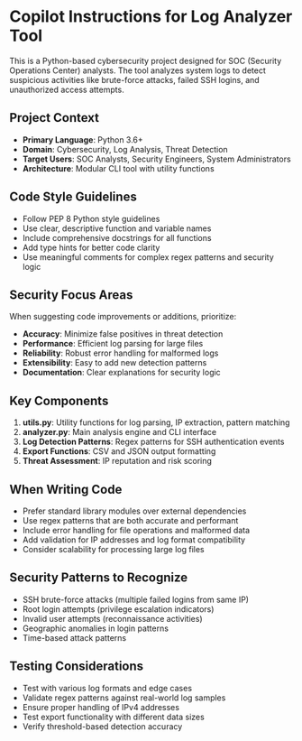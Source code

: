 <!-- Use this file to provide workspace-specific custom instructions to Copilot. For more details, visit https://code.visualstudio.com/docs/copilot/copilot-customization#_use-a-githubcopilotinstructionsmd-file -->

# Copilot Instructions for Log Analyzer Tool

This is a Python-based cybersecurity project designed for SOC (Security Operations Center) analysts. The tool analyzes system logs to detect suspicious activities like brute-force attacks, failed SSH logins, and unauthorized access attempts.

## Project Context

- **Primary Language**: Python 3.6+
- **Domain**: Cybersecurity, Log Analysis, Threat Detection
- **Target Users**: SOC Analysts, Security Engineers, System Administrators
- **Architecture**: Modular CLI tool with utility functions

## Code Style Guidelines

- Follow PEP 8 Python style guidelines
- Use clear, descriptive function and variable names
- Include comprehensive docstrings for all functions
- Add type hints for better code clarity
- Use meaningful comments for complex regex patterns and security logic

## Security Focus Areas

When suggesting code improvements or additions, prioritize:

- **Accuracy**: Minimize false positives in threat detection
- **Performance**: Efficient log parsing for large files
- **Reliability**: Robust error handling for malformed logs
- **Extensibility**: Easy to add new detection patterns
- **Documentation**: Clear explanations for security logic

## Key Components

1. **utils.py**: Utility functions for log parsing, IP extraction, pattern matching
2. **analyzer.py**: Main analysis engine and CLI interface
3. **Log Detection Patterns**: Regex patterns for SSH authentication events
4. **Export Functions**: CSV and JSON output formatting
5. **Threat Assessment**: IP reputation and risk scoring

## When Writing Code

- Prefer standard library modules over external dependencies
- Use regex patterns that are both accurate and performant
- Include error handling for file operations and malformed data
- Add validation for IP addresses and log format compatibility
- Consider scalability for processing large log files

## Security Patterns to Recognize

- SSH brute-force attacks (multiple failed logins from same IP)
- Root login attempts (privilege escalation indicators)
- Invalid user attempts (reconnaissance activities)
- Geographic anomalies in login patterns
- Time-based attack patterns

## Testing Considerations

- Test with various log formats and edge cases
- Validate regex patterns against real-world log samples
- Ensure proper handling of IPv4 addresses
- Test export functionality with different data sizes
- Verify threshold-based detection accuracy

